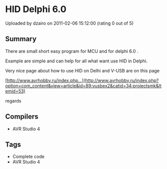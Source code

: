 # HID Delphi 6.0

Uploaded by dzairo on 2011-02-06 15:12:00 (rating 0 out of 5)

## Summary

There are small short easy program for MCU and for delphi 6.0 .  

Example are simple and can help for all what want use HID in Delphi.  

Very nice page about how to use HID on Delhi and V-USB are on this page  

[http://www.avrhobby.ru/index.php...](http://www.avrhobby.ru/index.php?option=com_content&view=article&id=89:vusbex2&catid=34:projectsmk&Itemid=53)


regards

## Compilers

- AVR Studio 4

## Tags

- Complete code
- AVR Studio 4
